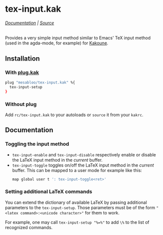 # tex-input.kak 

###### [Documentation] | [Source]

[Source]: rc/tex-input.kak 
[Documentation]: #documentation 

Provides a very simple input method similar to Emacs' TeX input method (used in the agda-mode, for example) for [Kakoune].

[Kakoune]: https://kakoune.org

## Installation

### With [plug.kak]

[plug.kak]: https://github.com/andreyorst/plug.kak

```sh
plug "mesabloo/tex-input.kak" %{
  tex-input-setup
}
```

### Without plug

Add `rc/tex-input.kak` to your autoloads or `source` it from your `kakrc`.

## Documentation 

### Toggling the input method 

- `tex-input-enable` and `tex-input-disable` respectively enable or disable the LaTeX input method in the *current* buffer.
- `tex-input-toggle` toggles on/off the LaTeX input method in the *current* buffer.
  This can be mapped to a user mode for example like this:
  ```sh
  map global user t ': tex-input-toggle<ret>'
  ```

### Setting additional LaTeX commands 

You can extend the dictionary of available LaTeX by passing additional parameters to the `tex-input-setup`.
Those parameters must be of the form `"<latex command>:<unicode character>"` for them to work.

For example, one may call `tex-input-setup "%=%"` to add `\%` to the list of recognized commands.
